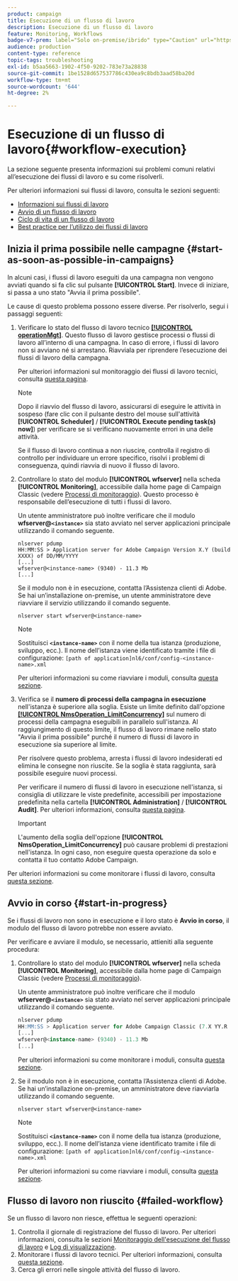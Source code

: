 ```yaml
---
product: campaign
title: Esecuzione di un flusso di lavoro
description: Esecuzione di un flusso di lavoro
feature: Monitoring, Workflows
badge-v7-prem: label="Solo on-premise/ibrido" type="Caution" url="https://experienceleague.adobe.com/docs/campaign-classic/using/installing-campaign-classic/architecture-and-hosting-models/hosting-models-lp/hosting-models.html?lang=it" tooltip="Applicabile solo alle distribuzioni on-premise e ibride"
audience: production
content-type: reference
topic-tags: troubleshooting
exl-id: b5aa5663-1902-4f50-9202-783e73a28838
source-git-commit: 1be1528d657537786c430ea9c8bdb3aad58ba20d
workflow-type: tm+mt
source-wordcount: '644'
ht-degree: 2%

---
```


# Esecuzione di un flusso di lavoro{#workflow-execution}



La sezione seguente presenta informazioni sui problemi comuni relativi all’esecuzione dei flussi di lavoro e su come risolverli.

Per ulteriori informazioni sui flussi di lavoro, consulta le sezioni seguenti:

* [Informazioni sui flussi di lavoro](../../workflow/using/about-workflows.md)
* [Avvio di un flusso di lavoro](../../workflow/using/starting-a-workflow.md)
* [Ciclo di vita di un flusso di lavoro](../../workflow/using/workflow-life-cycle.md)
* [Best practice per l’utilizzo dei flussi di lavoro](../../workflow/using/workflow-best-practices.md)

## Inizia il prima possibile nelle campagne {#start-as-soon-as-possible-in-campaigns}

In alcuni casi, i flussi di lavoro eseguiti da una campagna non vengono avviati quando si fa clic sul pulsante **[!UICONTROL Start]**. Invece di iniziare, si passa a uno stato &quot;Avvia il prima possibile&quot;.

Le cause di questo problema possono essere diverse. Per risolverlo, segui i passaggi seguenti:

1. Verificare lo stato del flusso di lavoro tecnico [**[!UICONTROL operationMgt]**](../../workflow/using/about-technical-workflows.md). Questo flusso di lavoro gestisce processi o flussi di lavoro all’interno di una campagna. In caso di errore, i flussi di lavoro non si avviano né si arrestano. Riavviala per riprendere l’esecuzione dei flussi di lavoro della campagna.

   Per ulteriori informazioni sul monitoraggio dei flussi di lavoro tecnici, consulta [questa pagina](../../workflow/using/monitoring-technical-workflows.md).

   >[!NOTE]
   >
   >Dopo il riavvio del flusso di lavoro, assicurarsi di eseguire le attività in sospeso (fare clic con il pulsante destro del mouse sull&#39;attività **[!UICONTROL Scheduler]** / **[!UICONTROL Execute pending task(s) now]**) per verificare se si verificano nuovamente errori in una delle attività.

   Se il flusso di lavoro continua a non riuscire, controlla il registro di controllo per individuare un errore specifico, risolvi i problemi di conseguenza, quindi riavvia di nuovo il flusso di lavoro.

1. Controllare lo stato del modulo **[!UICONTROL wfserver]** nella scheda **[!UICONTROL Monitoring]**, accessibile dalla home page di Campaign Classic (vedere [Processi di monitoraggio](../../production/using/monitoring-processes.md)). Questo processo è responsabile dell’esecuzione di tutti i flussi di lavoro.

   Un utente amministratore può inoltre verificare che il modulo **wfserver@`<instance>`** sia stato avviato nel server applicazioni principale utilizzando il comando seguente.

   ```
   nlserver pdump
   HH:MM:SS > Application server for Adobe Campaign Version X.Y (build XXXX) of DD/MM/YYYY
   [...]
   wfserver@<instance-name> (9340) - 11.3 Mb
   [...]
   ```

   Se il modulo non è in esecuzione, contatta l’Assistenza clienti di Adobe. Se hai un’installazione on-premise, un utente amministratore deve riavviare il servizio utilizzando il comando seguente.

   ```
   nlserver start wfserver@<instance-name>
   ```

   >[!NOTE]
   >
   >Sostituisci **`<instance-name>`** con il nome della tua istanza (produzione, sviluppo, ecc.). Il nome dell’istanza viene identificato tramite i file di configurazione:
   >`[path of application]nl6/conf/config-<instance-name>.xml`

   Per ulteriori informazioni su come riavviare i moduli, consulta [questa sezione](../../production/using/usual-commands.md#module-launch-commands).

1. Verifica se il **numero di processi della campagna in esecuzione** nell&#39;istanza è superiore alla soglia. Esiste un limite definito dall&#39;opzione [**[!UICONTROL NmsOperation_LimitConcurrency]**](../../installation/using/configuring-campaign-options.md#campaign-e-workflow-management) sul numero di processi della campagna eseguibili in parallelo sull&#39;istanza. Al raggiungimento di questo limite, il flusso di lavoro rimane nello stato &quot;Avvia il prima possibile&quot; purché il numero di flussi di lavoro in esecuzione sia superiore al limite.

   Per risolvere questo problema, arresta i flussi di lavoro indesiderati ed elimina le consegne non riuscite. Se la soglia è stata raggiunta, sarà possibile eseguire nuovi processi.

   Per verificare il numero di flussi di lavoro in esecuzione nell&#39;istanza, si consiglia di utilizzare le viste predefinite, accessibili per impostazione predefinita nella cartella **[!UICONTROL Administration]** / **[!UICONTROL Audit]**. Per ulteriori informazioni, consulta [questa pagina](../../workflow/using/monitoring-workflow-execution.md#filtering-workflows-status).

   >[!IMPORTANT]
   >
   >L&#39;aumento della soglia dell&#39;opzione **[!UICONTROL NmsOperation_LimitConcurrency]** può causare problemi di prestazioni nell&#39;istanza. In ogni caso, non eseguire questa operazione da solo e contatta il tuo contatto Adobe Campaign.

Per ulteriori informazioni su come monitorare i flussi di lavoro, consulta [questa sezione](../../workflow/using/monitoring-workflow-execution.md).

## Avvio in corso {#start-in-progress}

Se i flussi di lavoro non sono in esecuzione e il loro stato è **Avvio in corso**, il modulo del flusso di lavoro potrebbe non essere avviato.

Per verificare e avviare il modulo, se necessario, attieniti alla seguente procedura:

1. Controllare lo stato del modulo **[!UICONTROL wfserver]** nella scheda **[!UICONTROL Monitoring]**, accessibile dalla home page di Campaign Classic (vedere [Processi di monitoraggio](../../production/using/monitoring-processes.md)).

   Un utente amministratore può inoltre verificare che il modulo **wfserver@`<instance>`** sia stato avviato nel server applicazioni principale utilizzando il comando seguente.

   ```sql
   nlserver pdump
   HH:MM:SS > Application server for Adobe Campaign Classic (7.X YY.R build XXX@SHA1) of DD/MM/YYYY
   [...]
   wfserver@<instance-name> (9340) - 11.3 Mb
   [...]
   ```

   Per ulteriori informazioni su come monitorare i moduli, consulta [questa sezione](../../production/using/usual-commands.md#monitoring-commands-).

1. Se il modulo non è in esecuzione, contatta l’Assistenza clienti di Adobe. Se hai un’installazione on-premise, un amministratore deve riavviarla utilizzando il comando seguente.

   ```
   nlserver start wfserver@<instance-name>
   ```

   >[!NOTE]
   >
   >Sostituisci **`<instance-name>`** con il nome della tua istanza (produzione, sviluppo, ecc.). Il nome dell’istanza viene identificato tramite i file di configurazione:
   >`[path of application]nl6/conf/config-<instance-name>.xml`

   Per ulteriori informazioni su come riavviare i moduli, consulta [questa sezione](../../production/using/usual-commands.md#module-launch-commands).

## Flusso di lavoro non riuscito {#failed-workflow}

Se un flusso di lavoro non riesce, effettua le seguenti operazioni:

1. Controlla il giornale di registrazione del flusso di lavoro. Per ulteriori informazioni, consulta le sezioni [Monitoraggio dell&#39;esecuzione del flusso di lavoro](../../workflow/using/monitoring-workflow-execution.md) e [Log di visualizzazione](../../workflow/using/monitoring-workflow-execution.md#displaying-logs).
1. Monitorare i flussi di lavoro tecnici. Per ulteriori informazioni, consulta [questa sezione](../../workflow/using/monitoring-technical-workflows.md).
1. Cerca gli errori nelle singole attività del flusso di lavoro.
